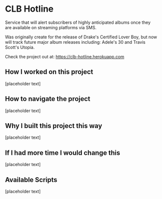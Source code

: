# CLB Hotline

Service that will alert subscribers of highly anticipated albums once they are available on streaming platforms via SMS.

Was originally create for the release of Drake's Certified Lover Boy, but now will track future major album releases including: Adele's 30 and Travis Scott's Utopia.

Check the project out at: <https://clb-hotline.herokuapp.com>


## How I worked on this project

[placeholder text]

## How to navigate the project

[placeholder text]

## Why I built this project this way

[placeholder text]

## If I had more time I would change this

[placeholder text]

## Available Scripts

[placeholder text]
